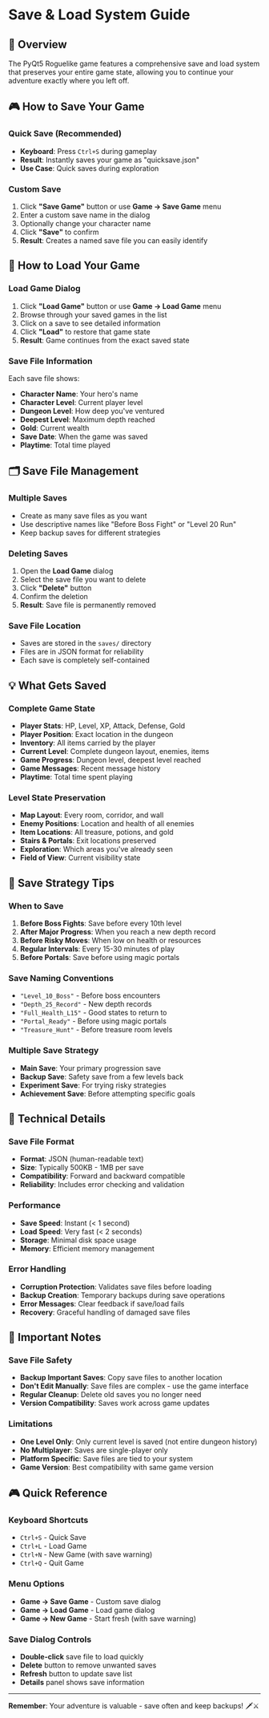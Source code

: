 # Save & Load System Guide

## 💾 Overview

The PyQt5 Roguelike game features a comprehensive save and load system that preserves your entire game state, allowing you to continue your adventure exactly where you left off.

## 🎮 How to Save Your Game

### Quick Save (Recommended)
- **Keyboard**: Press `Ctrl+S` during gameplay
- **Result**: Instantly saves your game as "quicksave.json"
- **Use Case**: Quick saves during exploration

### Custom Save
1. Click **"Save Game"** button or use **Game → Save Game** menu
2. Enter a custom save name in the dialog
3. Optionally change your character name
4. Click **"Save"** to confirm
5. **Result**: Creates a named save file you can easily identify

## 📂 How to Load Your Game

### Load Game Dialog
1. Click **"Load Game"** button or use **Game → Load Game** menu
2. Browse through your saved games in the list
3. Click on a save to see detailed information
4. Click **"Load"** to restore that game state
5. **Result**: Game continues from the exact saved state

### Save File Information
Each save file shows:
- **Character Name**: Your hero's name
- **Character Level**: Current player level
- **Dungeon Level**: How deep you've ventured
- **Deepest Level**: Maximum depth reached
- **Gold**: Current wealth
- **Save Date**: When the game was saved
- **Playtime**: Total time played

## 🗂️ Save File Management

### Multiple Saves
- Create as many save files as you want
- Use descriptive names like "Before Boss Fight" or "Level 20 Run"
- Keep backup saves for different strategies

### Deleting Saves
1. Open the **Load Game** dialog
2. Select the save file you want to delete
3. Click **"Delete"** button
4. Confirm the deletion
5. **Result**: Save file is permanently removed

### Save File Location
- Saves are stored in the `saves/` directory
- Files are in JSON format for reliability
- Each save is completely self-contained

## 💡 What Gets Saved

### Complete Game State
- **Player Stats**: HP, Level, XP, Attack, Defense, Gold
- **Player Position**: Exact location in the dungeon
- **Inventory**: All items carried by the player
- **Current Level**: Complete dungeon layout, enemies, items
- **Game Progress**: Dungeon level, deepest level reached
- **Game Messages**: Recent message history
- **Playtime**: Total time spent playing

### Level State Preservation
- **Map Layout**: Every room, corridor, and wall
- **Enemy Positions**: Location and health of all enemies
- **Item Locations**: All treasure, potions, and gold
- **Stairs & Portals**: Exit locations preserved
- **Exploration**: Which areas you've already seen
- **Field of View**: Current visibility state

## 🎯 Save Strategy Tips

### When to Save
1. **Before Boss Fights**: Save before every 10th level
2. **After Major Progress**: When you reach a new depth record
3. **Before Risky Moves**: When low on health or resources
4. **Regular Intervals**: Every 15-30 minutes of play
5. **Before Portals**: Save before using magic portals

### Save Naming Conventions
- `"Level_10_Boss"` - Before boss encounters
- `"Depth_25_Record"` - New depth records
- `"Full_Health_L15"` - Good states to return to
- `"Portal_Ready"` - Before using magic portals
- `"Treasure_Hunt"` - Before treasure room levels

### Multiple Save Strategy
- **Main Save**: Your primary progression save
- **Backup Save**: Safety save from a few levels back
- **Experiment Save**: For trying risky strategies
- **Achievement Save**: Before attempting specific goals

## 🔧 Technical Details

### Save File Format
- **Format**: JSON (human-readable text)
- **Size**: Typically 500KB - 1MB per save
- **Compatibility**: Forward and backward compatible
- **Reliability**: Includes error checking and validation

### Performance
- **Save Speed**: Instant (< 1 second)
- **Load Speed**: Very fast (< 2 seconds)
- **Storage**: Minimal disk space usage
- **Memory**: Efficient memory management

### Error Handling
- **Corruption Protection**: Validates save files before loading
- **Backup Creation**: Temporary backups during save operations
- **Error Messages**: Clear feedback if save/load fails
- **Recovery**: Graceful handling of damaged save files

## 🚨 Important Notes

### Save File Safety
- **Backup Important Saves**: Copy save files to another location
- **Don't Edit Manually**: Save files are complex - use the game interface
- **Regular Cleanup**: Delete old saves you no longer need
- **Version Compatibility**: Saves work across game updates

### Limitations
- **One Level Only**: Only current level is saved (not entire dungeon history)
- **No Multiplayer**: Saves are single-player only
- **Platform Specific**: Save files are tied to your system
- **Game Version**: Best compatibility with same game version

## 🎮 Quick Reference

### Keyboard Shortcuts
- `Ctrl+S` - Quick Save
- `Ctrl+L` - Load Game
- `Ctrl+N` - New Game (with save warning)
- `Ctrl+Q` - Quit Game

### Menu Options
- **Game → Save Game** - Custom save dialog
- **Game → Load Game** - Load game dialog
- **Game → New Game** - Start fresh (with save warning)

### Save Dialog Controls
- **Double-click** save file to load quickly
- **Delete** button to remove unwanted saves
- **Refresh** button to update save list
- **Details** panel shows save information

---

**Remember**: Your adventure is valuable - save often and keep backups! 🗡️⚔️
